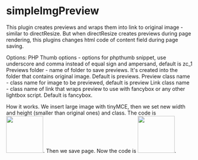 simpleImgPreview
================

This plugin creates previews and wraps them into link to original image - similar to directResize. But when directResize creates previews during page rendering, this plugins changes html code of content field during page saving. 

Options:
PHP Thumb options - options for phpthumb snippet, use underscore and comma instead of equal sign and ampersand, default is zc_1
Previews folder - name of folder to save previews. It's created into the folder that contains original image. Default is previews.
Preview class name - class name for image to be previewed, default is preview
Link class name - class name of link that wraps preview to use with fancybox or any other lightbox script. Default is fancybox.

How it works.
We insert large image with tinyMCE, then we set new width and height (smaller than original ones) and class. The code is <img src="assets/images/our_original_image_name.jpg" class="preview" height="100" width="100" />. Then we save page. Now the code is <a href="assets/images/our_original_image_name.jpg" class="fancybox"><img src="assets/images/previews/our_original_image_name.jpg" class="preview" height="100" width="100" /></a>.
